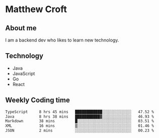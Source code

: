 # Matthew Croft

## About me
I am a backend dev who likes to learn new technology. 

## Technology
- Java
- JavaScript
- Go
- React

## Weekly Coding time
<!--START_SECTION:waka-->

```txt
TypeScript     8 hrs 45 mins   ████████████░░░░░░░░░░░░░   47.52 %
Java           8 hrs 38 mins   ███████████▓░░░░░░░░░░░░░   46.93 %
Markdown       38 mins         █░░░░░░░░░░░░░░░░░░░░░░░░   03.51 %
XML            16 mins         ▒░░░░░░░░░░░░░░░░░░░░░░░░   01.46 %
JSON           2 mins          ░░░░░░░░░░░░░░░░░░░░░░░░░   00.23 %
```

<!--END_SECTION:waka-->
